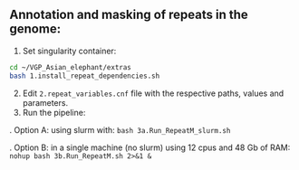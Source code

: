 ## Annotation and masking of repeats in the genome:
1) Set singularity container:
```bash
cd ~/VGP_Asian_elephant/extras
bash 1.install_repeat_dependencies.sh
```
2) Edit `2.repeat_variables.cnf` file with the respective paths, values and parameters.
3) Run the pipeline:

. Option A: using slurm with: `bash 3a.Run_RepeatM_slurm.sh`

. Option B: in a single machine (no slurm) using 12 cpus and 48 Gb of RAM: `nohup bash 3b.Run_RepeatM.sh 2>&1 &`
